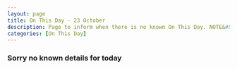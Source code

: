 ```yaml
---
layout: page
title: On This Day - 23 October
description: Page to inform when there is no known On This Day. NOTE&#58; There may still be comments.
categories: [On This Day]
---
```


### Sorry no known details for today

